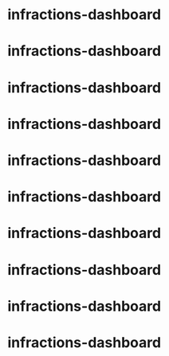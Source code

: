 # infractions-dashboard
# infractions-dashboard

# infractions-dashboard
# infractions-dashboard
# infractions-dashboard
# infractions-dashboard
# infractions-dashboard
# infractions-dashboard
# infractions-dashboard
# infractions-dashboard
